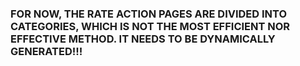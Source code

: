 ### FOR NOW, THE RATE ACTION PAGES ARE DIVIDED INTO CATEGORIES, WHICH IS NOT THE MOST EFFICIENT NOR EFFECTIVE METHOD. IT NEEDS TO BE DYNAMICALLY GENERATED!!! 